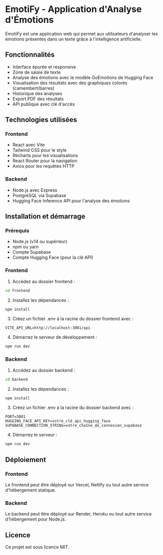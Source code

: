 # EmotiFy - Application d'Analyse d'Émotions

EmotiFy est une application web qui permet aux utilisateurs d'analyser les émotions présentes dans un texte grâce à l'intelligence artificielle.

## Fonctionnalités

- Interface épurée et responsive
- Zone de saisie de texte
- Analyse des émotions avec le modèle GoEmotions de Hugging Face
- Visualisation des résultats avec des graphiques colorés (camembert/barres)
- Historique des analyses
- Export PDF des résultats
- API publique avec clé d'accès

## Technologies utilisées

### Frontend

- React avec Vite
- Tailwind CSS pour le style
- Recharts pour les visualisations
- React Router pour la navigation
- Axios pour les requêtes HTTP

### Backend

- Node.js avec Express
- PostgreSQL via Supabase
- Hugging Face Inference API pour l'analyse des émotions

## Installation et démarrage

### Prérequis

- Node.js (v14 ou supérieur)
- npm ou yarn
- Compte Supabase
- Compte Hugging Face (pour la clé API)

### Frontend

1. Accédez au dossier frontend :

```bash
cd frontend
```

2. Installez les dépendances :

```bash
npm install
```

3. Créez un fichier .env à la racine du dossier frontend avec :

```
VITE_API_URL=http://localhost:3001/api
```

4. Démarrez le serveur de développement :

```bash
npm run dev
```

### Backend

1. Accédez au dossier backend :

```bash
cd backend
```

2. Installez les dépendances :

```bash
npm install
```

3. Créez un fichier .env à la racine du dossier backend avec :

```
PORT=3001
HUGGING_FACE_API_KEY=votre_clé_api_hugging_face
SUPABASE_CONNECTION_STRING=votre_chaîne_de_connexion_supabase
```

4. Démarrez le serveur :

```bash
npm run dev
```

## Déploiement

### Frontend

Le frontend peut être déployé sur Vercel, Netlify ou tout autre service d'hébergement statique.

### Backend

Le backend peut être déployé sur Render, Heroku ou tout autre service d'hébergement pour Node.js.

## Licence

Ce projet est sous licence MIT.
